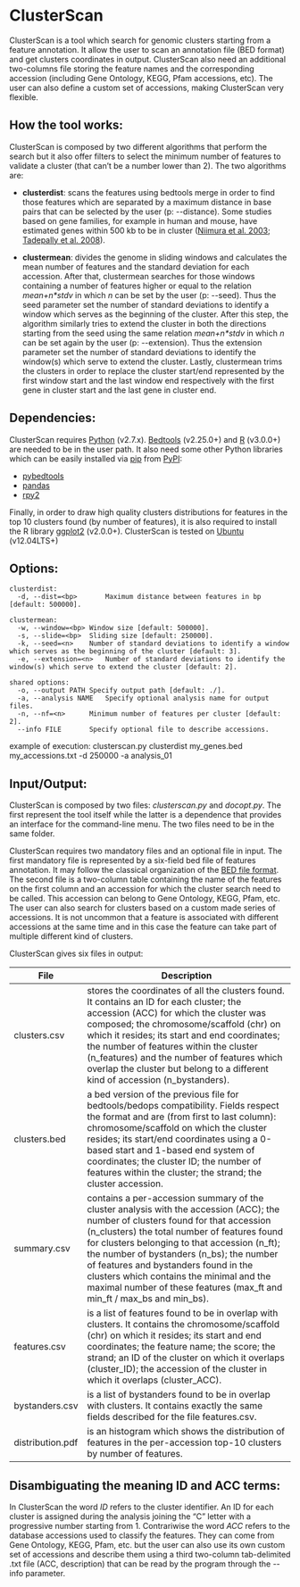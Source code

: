 # ClusterScan
ClusterScan is a tool which search for genomic clusters starting from a feature annotation. It allow the user to scan an annotation file (BED format) and get clusters coordinates in output. ClusterScan also need an additional two-columns file storing the feature names and the corresponding accession (including Gene Ontology, KEGG, Pfam accessions, etc). The user can also define a custom set of accessions, making ClusterScan very flexible.

## How the tool works:
ClusterScan is composed by two different algorithms that perform the search but it also offer filters to select the minimum number of features to validate a cluster (that can’t be a number lower than 2). The two algorithms are:

- **clusterdist**: scans the features using bedtools merge in order to find those features which are separated by a maximum distance in base pairs that can be selected by the user (p: --distance). Some studies based on gene families, for example in human and mouse, have estimated genes within 500 kb to be in cluster ([Niimura et al. 2003](https://www.ncbi.nlm.nih.gov/pubmed/14507991); [Tadepally et al. 2008](https://www.ncbi.nlm.nih.gov/pubmed/18559114)).

- **clustermean**: divides the genome in sliding windows and calculates the mean number of features and the standard deviation for each accession. After that, clustermean searches for those windows containing a number of features higher or equal to the relation _mean+n*stdv_ in which *n* can be set by the user (p: --seed). Thus the seed parameter set the number of standard deviations to identify a window which serves as the beginning of the cluster. After this step, the algorithm similarly tries to extend the cluster in both the directions starting from the seed using the same relation _mean+n*stdv_ in which *n* can be set again by the user (p: --extension). Thus the extension parameter set the number of standard deviations to identify the window(s) which serve to extend the cluster. Lastly, clustermean trims the clusters in order to replace the cluster start/end represented by the first window start and the last window end respectively with the first gene in cluster start and the last gene in cluster end.

## Dependencies:
ClusterScan requires [Python](https://www.python.org/downloads/release/python-2714/) (v2.7.x). [Bedtools](https://github.com/arq5x/bedtools2) (v2.25.0+) and [R](https://www.r-project.org/) (v3.0.0+) are needed to be in the user path. It also need some other Python libraries which can be easily installed via [pip](https://pip.pypa.io/en/stable/installing/) from [PyPI](https://pypi.python.org/pypi):

- [pybedtools](https://daler.github.io/pybedtools/)
- [pandas](https://pandas.pydata.org/)
- [rpy2](https://rpy2.readthedocs.io/en/version_2.8.x/)

Finally, in order to draw high quality clusters distributions for features in the top 10 clusters found (by number of features), it is also required to install the R library [ggplot2](http://ggplot2.org/) (v2.0.0+). ClusterScan is tested on [Ubuntu](https://www.ubuntu.com/) (v12.04LTS+)

## Options:
```
clusterdist:
  -d, --dist=<bp>		Maximum distance between features in bp [default: 500000].

clustermean:
  -w, --window=<bp>	Window size [default: 500000].
  -s, --slide=<bp>	Sliding size [default: 250000].
  -k, --seed=<n>	Number of standard deviations to identify a window which serves as the beginning of the cluster [default: 3].
  -e, --extension=<n>	Number of standard deviations to identify the window(s) which serve to extend the cluster [default: 2].

shared options:
  -o, --output PATH	Specify output path [default: ./].
  -a, --analysis NAME	Specify optional analysis name for output files.
  -n, --nf=<n>		Minimum number of features per cluster [default: 2].
  --info FILE		Specify optional file to describe accessions.
```
example of execution: clusterscan.py clusterdist my_genes.bed my_accessions.txt -d 250000 -a analysis_01

## Input/Output:
ClusterScan is composed by two files: _clusterscan.py_ and _docopt.py_. The first represent the tool itself while the latter is a  dependence that provides an interface for the command-line menu. The two files need to be in the same folder.

ClusterScan requires two mandatory files and an optional file in input. The first mandatory file is represented by a six-field bed file of features annotation. It may follow the classical organization of the [BED file format](https://genome.ucsc.edu/FAQ/FAQformat.html#format1). The second file is a two-column table containing the name of the features on the first column and an accession for which the cluster search need to be called. This accession can belong to Gene Ontology, KEGG, Pfam, etc. The user can also search for clusters based on a custom made series of accessions. It is not uncommon that a feature is associated with different accessions at the same time and in this case the feature can take part of multiple different kind of clusters. 

ClusterScan gives six files in output:

|File|Description|
|---|---|
|	clusters.csv | stores the coordinates of all the clusters found. It contains an ID for each cluster; the accession (ACC) for which the cluster was composed; the chromosome/scaffold (chr) on which it resides; its start and end coordinates; the number of features within the cluster (n_features) and the number of features which overlap the cluster but belong to a different kind of accession (n_bystanders). |
|		clusters.bed | a bed version of the previous file for bedtools/bedops compatibility. Fields respect the format and  are (from first to last column): chromosome/scaffold on which the cluster resides; its start/end coordinates using a 0-based start and 1-based end system of coordinates; the cluster ID; the number of features within the cluster; the strand; the cluster accession. |
|		summary.csv | contains a per-accession summary of the cluster analysis with the accession (ACC); the number of clusters found for that accession (n_clusters) the total number of features found for clusters belonging to that accession (n_ft); the number of bystanders (n_bs); the number of features and bystanders found in the clusters which contains the minimal and the maximal number of these features (max_ft and min_ft / max_bs and min_bs). |
|		features.csv | is a list of features found to be in overlap with clusters. It contains the chromosome/scaffold (chr) on which it resides; its start and end coordinates; the feature name; the score; the strand; an ID of the cluster on which it overlaps (cluster_ID); the accession of the cluster in which it overlaps (cluster_ACC). |
|		bystanders.csv | is a list of bystanders found to be in overlap with clusters. It contains exactly the same fields described for the file features.csv. |
|		distribution.pdf | is an histogram which shows the distribution of features in the per-accession top-10 clusters by number of features. |

## Disambiguating the meaning ID and ACC terms:
In ClusterScan the word _ID_ refers to the cluster identifier. An ID for each cluster is assigned during the analysis joining the “C” letter with a progressive number starting from 1. Contrariwise the word _ACC_ refers to the database accessions used to classify the features. They can come from Gene Ontology, KEGG, Pfam, etc. but the user can also use its own custom set of accessions and describe them using a third two-column tab-delimited .txt file (ACC, description) that can be read by the program through the --info parameter.
